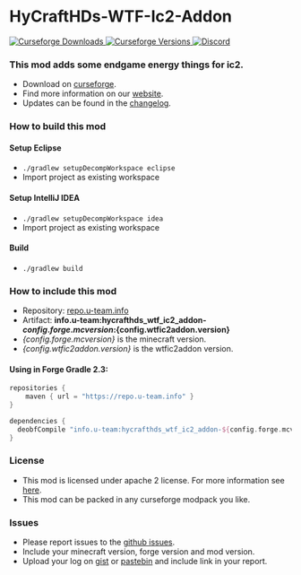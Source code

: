 # HyCraftHDs-WTF-Ic2-Addon

[
![Curseforge Downloads](http://cf.way2muchnoise.eu/hycrafthds-wtf-ic2-addon.svg)
![Curseforge Versions](http://cf.way2muchnoise.eu/versions/hycrafthds-wtf-ic2-addon.svg)
](https://www.curseforge.com/minecraft/mc-mods/hycrafthds-wtf-ic2-addon)
[
![Discord](https://img.shields.io/discord/297104769649213441?label=Discord)
](https://discordapp.com/invite/QXbWS36)

### This mod adds some endgame energy things for ic2.

- Download on [curseforge](https://www.curseforge.com/minecraft/mc-mods/hycrafthds-wtf-ic2-addon).  
- Find more information on our [website](https://u-team.info/mods/wtfic2addon).
- Updates can be found in the [changelog](CHANGELOG.md).

### How to build this mod

#### Setup Eclipse
- ``./gradlew setupDecompWorkspace eclipse``
- Import project as existing workspace

#### Setup IntelliJ IDEA
- ``./gradlew setupDecompWorkspace idea``
- Import project as existing workspace

#### Build
- ``./gradlew build``

### How to include this mod

- Repository: [repo.u-team.info](https://repo.u-team.info)
- Artifact: **info.u-team:hycrafthds_wtf_ic2_addon-${config.forge.mcversion}:${config.wtfic2addon.version}** 
- *{config.forge.mcversion}* is the minecraft version.
- *{config.wtfic2addon.version}* is the wtfic2addon version.

#### Using in Forge Gradle 2.3:
```gradle
repositories {
    maven { url = "https://repo.u-team.info" }
}

dependencies {
  deobfCompile "info.u-team:hycrafthds_wtf_ic2_addon-${config.forge.mcversion}:${config.wtfic2addon.version}"
}
```

### License

- This mod is licensed under apache 2 license. For more information see [here](LICENSE).  
- This mod can be packed in any curseforge modpack you like.

### Issues

- Please report issues to the [github issues](../../issues).
- Include your minecraft version, forge version and mod version.
- Upload your log on [gist](https://gist.github.com) or [pastebin](https://pastebin.com) and include link in your report.
